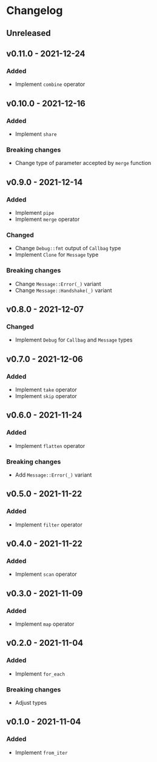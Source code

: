 #   Changelog

##  Unreleased

##  v0.11.0 - 2021-12-24

### Added

- Implement `combine` operator

##  v0.10.0 - 2021-12-16

### Added

-   Implement `share`

### Breaking changes

-   Change type of parameter accepted by `merge` function

##  v0.9.0 - 2021-12-14

### Added

-   Implement `pipe`
-   Implement `merge` operator

### Changed

-   Change `Debug::fmt` output of `Callbag` type
-   Implement `Clone` for `Message` type

### Breaking changes

-   Change `Message::Error(_)` variant
-   Change `Message::Handshake(_)` variant

##  v0.8.0 - 2021-12-07

### Changed

-   Implement `Debug` for `Callbag` and `Message` types

##  v0.7.0 - 2021-12-06

### Added

-   Implement `take` operator
-   Implement `skip` operator

##  v0.6.0 - 2021-11-24

### Added

-   Implement `flatten` operator

### Breaking changes

-   Add `Message::Error(_)` variant

##  v0.5.0 - 2021-11-22

### Added

-   Implement `filter` operator

##  v0.4.0 - 2021-11-22

### Added

-   Implement `scan` operator

##  v0.3.0 - 2021-11-09

### Added

-   Implement `map` operator

##  v0.2.0 - 2021-11-04

### Added

-   Implement `for_each`

### Breaking changes

-   Adjust types

##  v0.1.0 - 2021-11-04

### Added

-   Implement `from_iter`
